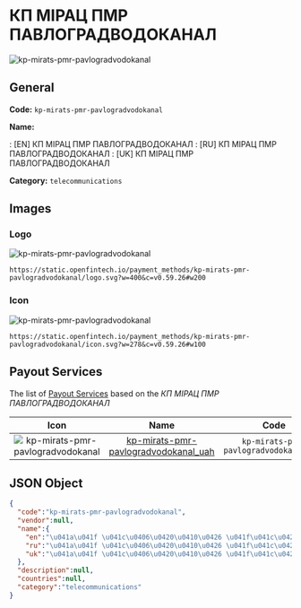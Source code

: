 
# КП МІРАЦ ПМР ПАВЛОГРАДВОДОКАНАЛ 
![kp-mirats-pmr-pavlogradvodokanal](https://static.openfintech.io/payment_methods/kp-mirats-pmr-pavlogradvodokanal/logo.svg?w=400&c=v0.59.26#w200)  

## General 
**Code:** `kp-mirats-pmr-pavlogradvodokanal` 
 
**Name:** 
 
:	[EN] КП МІРАЦ ПМР ПАВЛОГРАДВОДОКАНАЛ 
:	[RU] КП МІРАЦ ПМР ПАВЛОГРАДВОДОКАНАЛ 
:	[UK] КП МІРАЦ ПМР ПАВЛОГРАДВОДОКАНАЛ 
 
**Category:** `telecommunications` 
 

## Images 

### Logo 
![kp-mirats-pmr-pavlogradvodokanal](https://static.openfintech.io/payment_methods/kp-mirats-pmr-pavlogradvodokanal/logo.svg?w=400&c=v0.59.26#w200)  

```
https://static.openfintech.io/payment_methods/kp-mirats-pmr-pavlogradvodokanal/logo.svg?w=400&c=v0.59.26#w200
```  

### Icon 
![kp-mirats-pmr-pavlogradvodokanal](https://static.openfintech.io/payment_methods/kp-mirats-pmr-pavlogradvodokanal/icon.svg?w=278&c=v0.59.26#w100)  

```
https://static.openfintech.io/payment_methods/kp-mirats-pmr-pavlogradvodokanal/icon.svg?w=278&c=v0.59.26#w100
```  

## Payout Services 
 
The list of [Payout Services](/payout-services/) based on the _КП МІРАЦ ПМР ПАВЛОГРАДВОДОКАНАЛ_ 

|Icon|Name|Code| 
|:---:|:---:|:---:| 
|![kp-mirats-pmr-pavlogradvodokanal](https://static.openfintech.io/payout_methods/kp-mirats-pmr-pavlogradvodokanal/icon.svg?w=278&c=v0.59.26#w40) |[kp-mirats-pmr-pavlogradvodokanal_uah](/payout-services/kp-mirats-pmr-pavlogradvodokanal_uah/)|`kp-mirats-pmr-pavlogradvodokanal_uah`| 
 

## JSON Object 

```json
{
  "code":"kp-mirats-pmr-pavlogradvodokanal",
  "vendor":null,
  "name":{
    "en":"\u041a\u041f \u041c\u0406\u0420\u0410\u0426 \u041f\u041c\u0420 \u041f\u0410\u0412\u041b\u041e\u0413\u0420\u0410\u0414\u0412\u041e\u0414\u041e\u041a\u0410\u041d\u0410\u041b",
    "ru":"\u041a\u041f \u041c\u0406\u0420\u0410\u0426 \u041f\u041c\u0420 \u041f\u0410\u0412\u041b\u041e\u0413\u0420\u0410\u0414\u0412\u041e\u0414\u041e\u041a\u0410\u041d\u0410\u041b",
    "uk":"\u041a\u041f \u041c\u0406\u0420\u0410\u0426 \u041f\u041c\u0420 \u041f\u0410\u0412\u041b\u041e\u0413\u0420\u0410\u0414\u0412\u041e\u0414\u041e\u041a\u0410\u041d\u0410\u041b"
  },
  "description":null,
  "countries":null,
  "category":"telecommunications"
}
```  
